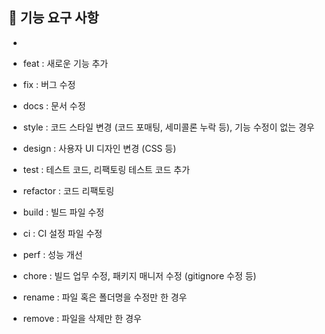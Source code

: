 ## 🚀 기능 요구 사항

* 


* feat : 새로운 기능 추가
* fix : 버그 수정
* docs : 문서 수정
* style : 코드 스타일 변경 (코드 포매팅, 세미콜론 누락 등), 기능 수정이 없는 경우
* design : 사용자 UI 디자인 변경 (CSS 등)
* test : 테스트 코드, 리팩토링 테스트 코드 추가
* refactor : 코드 리팩토링
* build	: 빌드 파일 수정
* ci : CI 설정 파일 수정
* perf : 성능 개선
* chore	: 빌드 업무 수정, 패키지 매니저 수정 (gitignore 수정 등)
* rename : 파일 혹은 폴더명을 수정만 한 경우
* remove : 파일을 삭제만 한 경우